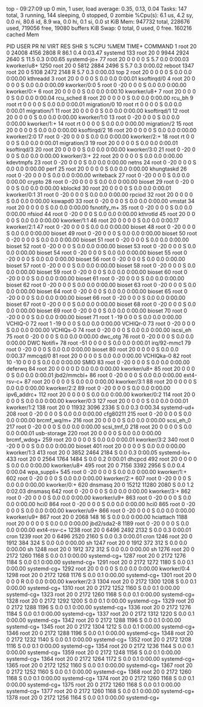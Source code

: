 top - 09:27:09 up 0 min,  1 user,  load average: 0.35, 0.13, 0.04
Tasks: 147 total,   3 running, 144 sleeping,   0 stopped,   0 zombie
%Cpu(s):  6.1 us,  4.2 sy,  0.0 ni, 80.6 id,  8.9 wa,  0.0 hi,  0.1 si,  0.0 st
KiB Mem:    947732 total,   228676 used,   719056 free,    19080 buffers
KiB Swap:        0 total,        0 used,        0 free.   160216 cached Mem

  PID USER      PR  NI    VIRT    RES    SHR S  %CPU %MEM     TIME+ COMMAND
    1 root      20   0   24008   4156   2808 R  86.1  0.4   0:03.47 systemd
  133 root      20   0    9944   2924   2640 S  11.5  0.3   0:00.65 systemd-jo+
   77 root      20   0       0      0      0 S   5.7  0.0   0:00.03 kworker/u8+
 1250 root      20   0    5812   2884   2496 S   5.7  0.3   0:00.02 reboot
 1347 root      20   0    5108   2472   2148 R   5.7  0.3   0:00.03 top
    2 root      20   0       0      0      0 S   0.0  0.0   0:00.00 kthreadd
    3 root      20   0       0      0      0 S   0.0  0.0   0:00.01 ksoftirqd/0
    4 root      20   0       0      0      0 S   0.0  0.0   0:00.09 kworker/0:0
    5 root       0 -20       0      0      0 S   0.0  0.0   0:00.00 kworker/0:+
    6 root      20   0       0      0      0 S   0.0  0.0   0:00.10 kworker/u8+
    7 root      20   0       0      0      0 S   0.0  0.0   0:00.04 rcu_sched
    8 root      20   0       0      0      0 S   0.0  0.0   0:00.00 rcu_bh
    9 root      rt   0       0      0      0 S   0.0  0.0   0:00.01 migration/0
   10 root      rt   0       0      0      0 S   0.0  0.0   0:00.01 migration/1
   11 root      20   0       0      0      0 S   0.0  0.0   0:00.00 ksoftirqd/1
   12 root      20   0       0      0      0 S   0.0  0.0   0:00.00 kworker/1:0
   13 root       0 -20       0      0      0 S   0.0  0.0   0:00.00 kworker/1:+
   14 root      rt   0       0      0      0 S   0.0  0.0   0:00.00 migration/2
   15 root      20   0       0      0      0 S   0.0  0.0   0:00.00 ksoftirqd/2
   16 root      20   0       0      0      0 S   0.0  0.0   0:00.00 kworker/2:0
   17 root       0 -20       0      0      0 S   0.0  0.0   0:00.00 kworker/2:+
   18 root      rt   0       0      0      0 S   0.0  0.0   0:00.01 migration/3
   19 root      20   0       0      0      0 S   0.0  0.0   0:00.01 ksoftirqd/3
   20 root      20   0       0      0      0 S   0.0  0.0   0:00.00 kworker/3:0
   21 root       0 -20       0      0      0 S   0.0  0.0   0:00.00 kworker/3:+
   22 root      20   0       0      0      0 S   0.0  0.0   0:00.00 kdevtmpfs
   23 root       0 -20       0      0      0 S   0.0  0.0   0:00.00 netns
   24 root       0 -20       0      0      0 S   0.0  0.0   0:00.00 perf
   25 root      20   0       0      0      0 S   0.0  0.0   0:00.00 khungtaskd
   26 root       0 -20       0      0      0 S   0.0  0.0   0:00.00 writeback
   27 root       0 -20       0      0      0 S   0.0  0.0   0:00.00 crypto
   28 root       0 -20       0      0      0 S   0.0  0.0   0:00.00 bioset
   29 root       0 -20       0      0      0 S   0.0  0.0   0:00.00 kblockd
   30 root      20   0       0      0      0 S   0.0  0.0   0:00.01 kworker/0:1
   31 root       0 -20       0      0      0 S   0.0  0.0   0:00.00 rpciod
   32 root      20   0       0      0      0 S   0.0  0.0   0:00.00 kswapd0
   33 root       0 -20       0      0      0 S   0.0  0.0   0:00.00 vmstat
   34 root      20   0       0      0      0 S   0.0  0.0   0:00.00 fsnotify_m+
   35 root       0 -20       0      0      0 S   0.0  0.0   0:00.00 nfsiod
   44 root       0 -20       0      0      0 S   0.0  0.0   0:00.00 kthrotld
   45 root      20   0       0      0      0 S   0.0  0.0   0:00.00 kworker/1:1
   46 root      20   0       0      0      0 S   0.0  0.0   0:00.17 kworker/2:1
   47 root       0 -20       0      0      0 S   0.0  0.0   0:00.00 bioset
   48 root       0 -20       0      0      0 S   0.0  0.0   0:00.00 bioset
   49 root       0 -20       0      0      0 S   0.0  0.0   0:00.00 bioset
   50 root       0 -20       0      0      0 S   0.0  0.0   0:00.00 bioset
   51 root       0 -20       0      0      0 S   0.0  0.0   0:00.00 bioset
   52 root       0 -20       0      0      0 S   0.0  0.0   0:00.00 bioset
   53 root       0 -20       0      0      0 S   0.0  0.0   0:00.00 bioset
   54 root       0 -20       0      0      0 S   0.0  0.0   0:00.00 bioset
   55 root       0 -20       0      0      0 S   0.0  0.0   0:00.00 bioset
   56 root       0 -20       0      0      0 S   0.0  0.0   0:00.00 bioset
   57 root       0 -20       0      0      0 S   0.0  0.0   0:00.00 bioset
   58 root       0 -20       0      0      0 S   0.0  0.0   0:00.00 bioset
   59 root       0 -20       0      0      0 S   0.0  0.0   0:00.00 bioset
   60 root       0 -20       0      0      0 S   0.0  0.0   0:00.00 bioset
   61 root       0 -20       0      0      0 S   0.0  0.0   0:00.00 bioset
   62 root       0 -20       0      0      0 S   0.0  0.0   0:00.00 bioset
   63 root       0 -20       0      0      0 S   0.0  0.0   0:00.00 bioset
   64 root       0 -20       0      0      0 S   0.0  0.0   0:00.00 bioset
   65 root       0 -20       0      0      0 S   0.0  0.0   0:00.00 bioset
   66 root       0 -20       0      0      0 S   0.0  0.0   0:00.00 bioset
   67 root       0 -20       0      0      0 S   0.0  0.0   0:00.00 bioset
   68 root       0 -20       0      0      0 S   0.0  0.0   0:00.00 bioset
   69 root       0 -20       0      0      0 S   0.0  0.0   0:00.00 bioset
   70 root       0 -20       0      0      0 S   0.0  0.0   0:00.00 bioset
   71 root       1 -19       0      0      0 S   0.0  0.0   0:00.00 VCHIQ-0
   72 root       1 -19       0      0      0 S   0.0  0.0   0:00.00 VCHIQr-0
   73 root       0 -20       0      0      0 S   0.0  0.0   0:00.00 VCHIQs-0
   74 root       0 -20       0      0      0 S   0.0  0.0   0:00.00 iscsi_eh
   75 root       0 -20       0      0      0 S   0.0  0.0   0:00.00 dwc_otg
   76 root       0 -20       0      0      0 S   0.0  0.0   0:00.00 DWC Notifi+
   78 root     -51   0       0      0      0 S   0.0  0.0   0:00.01 irq/92-mmc1
   79 root       0 -20       0      0      0 S   0.0  0.0   0:00.00 bioset
   80 root      20   0       0      0      0 S   0.0  0.0   0:00.37 mmcqd/0
   81 root      20   0       0      0      0 S   0.0  0.0   0:00.00 VCHIQka-0
   82 root      10 -10       0      0      0 S   0.0  0.0   0:00.00 SMIO
   83 root       0 -20       0      0      0 S   0.0  0.0   0:00.00 deferwq
   84 root      20   0       0      0      0 D   0.0  0.0   0:00.00 kworker/u8+
   85 root      20   0       0      0      0 S   0.0  0.0   0:00.01 jbd2/mmcbl+
   86 root       0 -20       0      0      0 S   0.0  0.0   0:00.00 ext4-rsv-c+
   87 root      20   0       0      0      0 S   0.0  0.0   0:00.00 kworker/3:1
   88 root      20   0       0      0      0 S   0.0  0.0   0:00.00 kworker/2:2
   89 root       0 -20       0      0      0 S   0.0  0.0   0:00.00 ipv6_addrc+
  112 root      20   0       0      0      0 S   0.0  0.0   0:00.00 kworker/0:2
  114 root      20   0       0      0      0 S   0.0  0.0   0:00.00 kworker/0:3
  127 root      20   0       0      0      0 S   0.0  0.0   0:00.01 kworker/1:2
  138 root      20   0   11932   3096   2336 S   0.0  0.3   0:00.34 systemd-ud+
  208 root       0 -20       0      0      0 S   0.0  0.0   0:00.00 cfg80211
  215 root       0 -20       0      0      0 S   0.0  0.0   0:00.00 brcmf_wq/m+
  216 root      20   0       0      0      0 S   0.0  0.0   0:00.00 scsi_eh_0
  217 root       0 -20       0      0      0 S   0.0  0.0   0:00.00 scsi_tmf_0
  218 root      20   0       0      0      0 S   0.0  0.0   0:00.01 usb-storage
  220 root      20   0       0      0      0 S   0.0  0.0   0:00.00 brcmf_wdog+
  259 root      20   0       0      0      0 S   0.0  0.0   0:00.01 kworker/3:2
  340 root       0 -20       0      0      0 S   0.0  0.0   0:00.00 bioset
  401 root      20   0       0      0      0 S   0.0  0.0   0:00.00 kworker/1:3
  413 root      20   0    3852   2464   2184 S   0.0  0.3   0:00.05 systemd-lo+
  433 root      20   0    2564   1764   1484 S   0.0  0.2   0:00.01 dhcpcd
  492 root      20   0       0      0      0 S   0.0  0.0   0:00.00 kworker/u8+
  495 root      20   0    7156   3392   2956 S   0.0  0.4   0:00.04 wpa_suppli+
  545 root       0 -20       0      0      0 S   0.0  0.0   0:00.00 kworker/1:+
  602 root       0 -20       0      0      0 S   0.0  0.0   0:00.00 kworker/2:+
  607 root       0 -20       0      0      0 S   0.0  0.0   0:00.00 kworker/0:+
  620 dnsmasq   20   0   15212  11280   2080 S   0.0  1.2   0:02.03 dnsmasq
  642 root       0 -20       0      0      0 S   0.0  0.0   0:00.00 kworker/3:+
  862 root       0 -20       0      0      0 S   0.0  0.0   0:00.00 kworker/u9+
  863 root       0 -20       0      0      0 S   0.0  0.0   0:00.00 hci0
  864 root       0 -20       0      0      0 S   0.0  0.0   0:00.00 hci0
  865 root       0 -20       0      0      0 S   0.0  0.0   0:00.00 kworker/u9+
  866 root       0 -20       0      0      0 S   0.0  0.0   0:00.00 kworker/u9+
  867 root      20   0    2068    148     16 S   0.0  0.0   0:00.00 hciattach
 1188 root      20   0       0      0      0 S   0.0  0.0   0:00.00 jbd2/sda2-8
 1189 root       0 -20       0      0      0 S   0.0  0.0   0:00.00 ext4-rsv-c+
 1238 root      20   0    6496   2492   2132 S   0.0  0.3   0:00.01 cron
 1239 root      20   0    6496   2520   2160 S   0.0  0.3   0:00.01 cron
 1246 root      20   0    1912    384    324 S   0.0  0.0   0:00.00 sh
 1247 root      20   0    1912    372    312 S   0.0  0.0   0:00.00 sh
 1248 root      20   0    1912    372    312 S   0.0  0.0   0:00.00 sh
 1276 root      20   0    2172   1260   1168 S   0.0  0.1   0:00.00 systemd-cg+
 1287 root      20   0    2172   1276   1184 S   0.0  0.1   0:00.00 systemd-cg+
 1291 root      20   0    2172   1272   1180 S   0.0  0.1   0:00.00 systemd-cg+
 1292 root      20   0       0      0      0 S   0.0  0.0   0:00.00 kworker/0:4
 1298 root      20   0    2172   1268   1176 S   0.0  0.1   0:00.00 systemd-cg+
 1301 root      20   0       0      0      0 R   0.0  0.0   0:00.00 kworker/2:3
 1304 root      20   0    2172   1300   1208 S   0.0  0.1   0:00.00 systemd-cg+
 1310 root      20   0    2172   1252   1160 S   0.0  0.1   0:00.00 systemd-cg+
 1323 root      20   0    2172   1260   1168 S   0.0  0.1   0:00.00 systemd-cg+
 1328 root      20   0    2172   1292   1200 S   0.0  0.1   0:00.00 systemd-cg+
 1329 root      20   0    2172   1288   1196 S   0.0  0.1   0:00.00 systemd-cg+
 1336 root      20   0    2172   1276   1184 S   0.0  0.1   0:00.00 systemd-cg+
 1337 root      20   0    2172   1312   1220 S   0.0  0.1   0:00.00 systemd-cg+
 1342 root      20   0    2172   1288   1196 S   0.0  0.1   0:00.00 systemd-cg+
 1345 root      20   0    2172   1304   1212 S   0.0  0.1   0:00.00 systemd-cg+
 1346 root      20   0    2172   1288   1196 S   0.0  0.1   0:00.00 systemd-cg+
 1348 root      20   0    2172   1232   1140 S   0.0  0.1   0:00.00 systemd-cg+
 1352 root      20   0    2172   1208   1116 S   0.0  0.1   0:00.00 systemd-cg+
 1354 root      20   0    2172   1236   1144 S   0.0  0.1   0:00.00 systemd-cg+
 1359 root      20   0    2172   1248   1156 S   0.0  0.1   0:00.00 systemd-cg+
 1364 root      20   0    2172   1264   1172 S   0.0  0.1   0:00.00 systemd-cg+
 1365 root      20   0    2172   1252   1160 S   0.0  0.1   0:00.00 systemd-cg+
 1367 root      20   0    2172   1252   1160 S   0.0  0.1   0:00.00 systemd-cg+
 1368 root      20   0    2172   1260   1168 S   0.0  0.1   0:00.00 systemd-cg+
 1374 root      20   0    2172   1260   1168 S   0.0  0.1   0:00.00 systemd-cg+
 1375 root      20   0    2172   1260   1168 S   0.0  0.1   0:00.00 systemd-cg+
 1377 root      20   0    2172   1260   1168 S   0.0  0.1   0:00.00 systemd-cg+
 1378 root      20   0    2172   1256   1164 S   0.0  0.1   0:00.00 systemd-cg+
